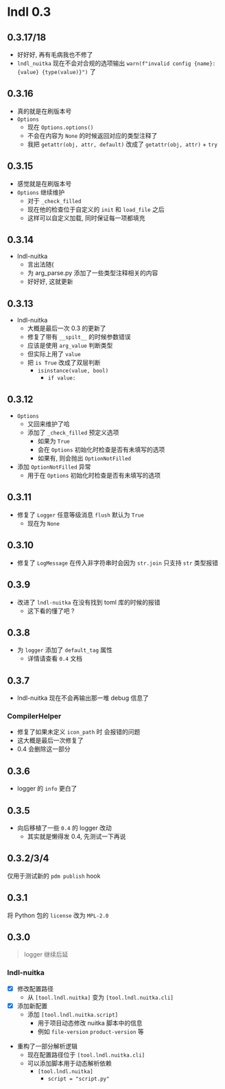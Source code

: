 # lndl 0.3

## 0.3.17/18

- 好好好, 再有毛病我也不修了
- `lndl_nuitka` 现在不会对合规的选项输出 `warn(f"invalid config {name}:{value} {type(value)}")` 了

## 0.3.16

- 真的就是在刷版本号
- `Options`
  - 现在 `Options.options()`
  - 不会在内容为 `None` 的时候返回对应的类型注释了
  - 我把 `getattr(obj, attr, default)` 改成了 `getattr(obj, attr)` + `try`

## 0.3.15

- 感觉就是在刷版本号
- `Options` 继续维护
  - 对于 `_check_filled`
  - 现在他的检查位于自定义的 `init` 和 `load_file` 之后
  - 这样可以自定义加载, 同时保证每一项都填充

## 0.3.14

- lndl-nuitka
  - 言出法随(
  - 为 arg_parse.py 添加了一些类型注释相关的内容
  - 好好好, 这就更新

## 0.3.13

- lndl-nuitka
  - 大概是最后一次 0.3 的更新了
  - 修复了带有 `__spilt__` 的时候参数错误
  - 应该是使用 `arg_value` 判断类型
  - 但实际上用了 `value`
  - 把 `is True` 改成了双层判断
    - `isinstance(value, bool)`
      - `if value:`

## 0.3.12

- `Options`
  - 又回来维护了哈
  - 添加了 `_check_filled` 预定义选项
    - 如果为 `True`
    - 会在 `Options` 初始化时检查是否有未填写的选项
    - 如果有, 则会抛出 `OptionNotFilled`
- 添加 `OptionNotFilled` 异常
  - 用于在 `Options` 初始化时检查是否有未填写的选项

## 0.3.11

- 修复了 `Logger` 任意等级消息 `flush` 默认为 `True`
  - 现在为 `None`

## 0.3.10

- 修复了 `LogMessage` 在传入非字符串时会因为 `str.join` 只支持 `str` 类型报错

## 0.3.9

- 改进了 `lndl-nuitka` 在没有找到 toml 库的时候的报错
  - 这下看的懂了吧 ?

## 0.3.8

- 为 `logger` 添加了 `default_tag` 属性
  - 详情请查看 `0.4` 文档

## 0.3.7

- lndl-nuitka 现在不会再输出那一堆 debug 信息了

### CompilerHelper

- 修复了如果未定义 `icon_path` 时 会报错的问题
- 这大概是最后一次修复了
- 0.4 会删除这一部分

## 0.3.6

- logger 的 `info` 更白了

## 0.3.5

- 向后移植了一些 `0.4` 的 logger 改动
  - 其实就是懒得发 0.4, 先测试一下再说

## 0.3.2/3/4

仅用于测试新的 `pdm publish` hook

## 0.3.1

将 Python 包的 `license` 改为 `MPL-2.0`

## 0.3.0

> logger 继续后延

### lndl-nuitka

- [x] 修改配置路径
  - 从 `[tool.lndl.nuitka]` 变为 `[tool.lndl.nuitka.cli]`
- [x] 添加新配置
  - 添加 `[tool.lndl.nuitka.script]`
    - 用于项目动态修改 nuitka 脚本中的信息
    - 例如 `file-version` `product-version` 等

- 重构了一部分解析逻辑
  - 现在配置路径位于 `[tool.lndl.nuitka.cli]`
  - 可以添加脚本用于动态解析依赖
    - `[tool.lndl.nuitka]`
      - `script = "script.py"`
